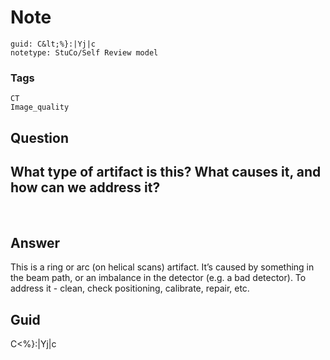 # Note
```
guid: C&lt;%}:|Yj|c
notetype: StuCo/Self Review model
```

### Tags
```
CT
Image_quality
```

## Question
<h2>What type of artifact is this? What causes it, and how can we address it?</h2><div><img alt="" src="BC2AB974-48A5-464D-8407-58BB53F2B612.png"> <img alt="" src="CF4CB3AB-839A-4713-A528-3880319974EE.png">
</div>

## Answer
<section>
<p>This is a ring or arc (on helical scans) artifact. It’s caused by something in the beam path, or an imbalance in the detector (e.g. a bad detector). To address it - clean, check positioning, calibrate, repair, etc.
</p>


</section>

## Guid
C<%}:|Yj|c
